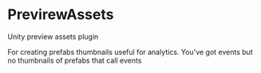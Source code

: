 # PrevirewAssets
Unity preview assets plugin

For creating prefabs thumbnails useful for analytics. You've got events but no thumbnails of prefabs that call events
